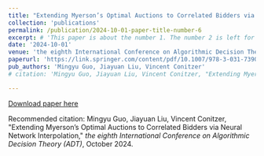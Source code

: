 ```yaml
---
title: "Extending Myerson’s Optimal Auctions to Correlated Bidders via Neural Network Interpolation"
collection: 'publications'
permalink: /publication/2024-10-01-paper-title-number-6
excerpt: # 'This paper is about the number 1. The number 2 is left for future work.'
date: '2024-10-01'
venue: 'the eighth International Conference on Algorithmic Decision Theory (ADT)'
paperurl: 'https://link.springer.com/content/pdf/10.1007/978-3-031-73903-3.pdf#page=299'
pub_authors: 'Mingyu Guo, Jiayuan Liu, Vincent Conitzer'
# citation: 'Mingyu Guo, Jiayuan Liu, Vincent Conitzer, "Extending Myerson’s Optimal Auctions to Correlated Bidders via Neural Network Interpolation," <i>the eighth International Conference on Algorithmic Decision Theory (ADT)</i>, October 2024. '

---
```

<!-- This paper is about the number 1. The number 2 is left for future work. -->

[Download paper here](https://link.springer.com/content/pdf/10.1007/978-3-031-73903-3.pdf#page=299)

Recommended citation: Mingyu Guo, Jiayuan Liu, Vincent Conitzer, "Extending Myerson’s Optimal Auctions to Correlated Bidders via Neural Network Interpolation," <i>the eighth International Conference on Algorithmic Decision Theory (ADT)</i>, October 2024.